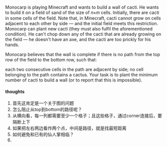 Monocarp is playing Minecraft and wants to build a wall of cacti. He wants to build it on a field of sand of the size of
𝑛×𝑚
cells. Initially, there are cacti in some cells of the field. Note that, in Minecraft, cacti cannot grow on cells
adjacent to each other by side — and the initial field meets this restriction. Monocarp can plant new cacti (they must
also fulfil the aforementioned condition). He can't chop down any of the cacti that are already growing on the field —
he doesn't have an axe, and the cacti are too prickly for his hands.

Monocarp believes that the wall is complete if there is no path from the top row of the field to the bottom row, such
that:

each two consecutive cells in the path are adjacent by side;
no cell belonging to the path contains a cactus.
Your task is to plant the minimum number of cacti to build a wall (or to report that this is impossible).

#### thoughts

1. 首先这肯定是一个关于图的问题
2. 怎么阻止从top到bottom的路径呢？
3. 从横向看，每一列都需要至少一个格子；且这些格子，通过corner连接后，要隔断上下
4. 如果把左右两边看作两个点，中间是路径，就是找最短距离
5. 如何避免和已有的仙人掌相临？
6. 